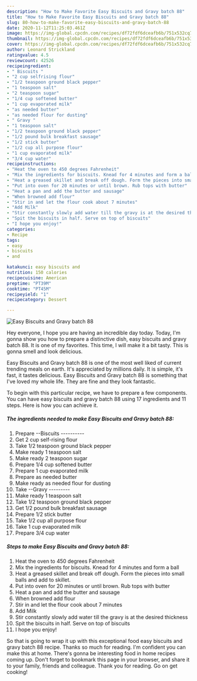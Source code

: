 ```yaml
---
description: "How to Make Favorite Easy Biscuits and Gravy batch 88"
title: "How to Make Favorite Easy Biscuits and Gravy batch 88"
slug: 80-how-to-make-favorite-easy-biscuits-and-gravy-batch-88
date: 2020-11-12T11:25:03.461Z
image: https://img-global.cpcdn.com/recipes/df72fdf6dceafb6b/751x532cq70/easy-biscuits-and-gravy-batch-88-recipe-main-photo.jpg
thumbnail: https://img-global.cpcdn.com/recipes/df72fdf6dceafb6b/751x532cq70/easy-biscuits-and-gravy-batch-88-recipe-main-photo.jpg
cover: https://img-global.cpcdn.com/recipes/df72fdf6dceafb6b/751x532cq70/easy-biscuits-and-gravy-batch-88-recipe-main-photo.jpg
author: Leonard Strickland
ratingvalue: 4.5
reviewcount: 42526
recipeingredient:
- " Biscuits "
- "2 cup selfrising flour"
- "1/2 teaspoon ground black pepper"
- "1 teaspoon salt"
- "2 teaspoon sugar"
- "1/4 cup softened butter"
- "1 cup evaporated milk"
- "as needed butter"
- "as needed flour for dusting"
- " Gravy "
- "1 teaspoon salt"
- "1/2 teaspoon ground black pepper"
- "1/2 pound bulk breakfast sausage"
- "1/2 stick butter"
- "1/2 cup all purpose flour"
- "1 cup evaporated milk"
- "3/4 cup water"
recipeinstructions:
- "Heat the oven to 450 degrees Fahrenheit"
- "Mix the ingredients for biscuits. Knead for 4 minutes and form a ball"
- "Heat a greased skillet and break off dough. Form the pieces into small balls and add to skillet."
- "Put into oven for 20 minutes or until brown. Rub tops with butter"
- "Heat a pan and add the butter and sausage"
- "When browned add flour"
- "Stir in and let the flour cook about 7 minutes"
- "Add Milk"
- "Stir constantly slowly add water till the gravy is at the desired thickness"
- "Spit the biscuits in half. Serve on top of biscuits"
- "I hope you enjoy!"
categories:
- Recipe
tags:
- easy
- biscuits
- and

katakunci: easy biscuits and 
nutrition: 150 calories
recipecuisine: American
preptime: "PT39M"
cooktime: "PT45M"
recipeyield: "1"
recipecategory: Dessert

---
```



![Easy Biscuits and Gravy batch 88](https://img-global.cpcdn.com/recipes/df72fdf6dceafb6b/751x532cq70/easy-biscuits-and-gravy-batch-88-recipe-main-photo.jpg)

Hey everyone, I hope you are having an incredible day today. Today, I'm gonna show you how to prepare a distinctive dish, easy biscuits and gravy batch 88. It is one of my favorites. This time, I will make it a bit tasty. This is gonna smell and look delicious.



Easy Biscuits and Gravy batch 88 is one of the most well liked of current trending meals on earth. It's appreciated by millions daily. It is simple, it's fast, it tastes delicious. Easy Biscuits and Gravy batch 88 is something that I've loved my whole life. They are fine and they look fantastic.


To begin with this particular recipe, we have to prepare a few components. You can have easy biscuits and gravy batch 88 using 17 ingredients and 11 steps. Here is how you can achieve it.

<!--inarticleads1-->

##### The ingredients needed to make Easy Biscuits and Gravy batch 88:

1. Prepare  --Biscuits ----------
1. Get 2 cup self-rising flour
1. Take 1/2 teaspoon ground black pepper
1. Make ready 1 teaspoon salt
1. Make ready 2 teaspoon sugar
1. Prepare 1/4 cup softened butter
1. Prepare 1 cup evaporated milk
1. Prepare as needed butter
1. Make ready as needed flour for dusting
1. Take  --Gravy ---------
1. Make ready 1 teaspoon salt
1. Take 1/2 teaspoon ground black pepper
1. Get 1/2 pound bulk breakfast sausage
1. Prepare 1/2 stick butter
1. Take 1/2 cup all purpose flour
1. Take 1 cup evaporated milk
1. Prepare 3/4 cup water




<!--inarticleads2-->

##### Steps to make Easy Biscuits and Gravy batch 88:

1. Heat the oven to 450 degrees Fahrenheit
1. Mix the ingredients for biscuits. Knead for 4 minutes and form a ball
1. Heat a greased skillet and break off dough. Form the pieces into small balls and add to skillet.
1. Put into oven for 20 minutes or until brown. Rub tops with butter
1. Heat a pan and add the butter and sausage
1. When browned add flour
1. Stir in and let the flour cook about 7 minutes
1. Add Milk
1. Stir constantly slowly add water till the gravy is at the desired thickness
1. Spit the biscuits in half. Serve on top of biscuits
1. I hope you enjoy!




So that is going to wrap it up with this exceptional food easy biscuits and gravy batch 88 recipe. Thanks so much for reading. I'm confident you can make this at home. There's gonna be interesting food in home recipes coming up. Don't forget to bookmark this page in your browser, and share it to your family, friends and colleague. Thank you for reading. Go on get cooking!

